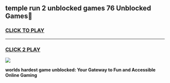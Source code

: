 
## temple run 2 unblocked games 76 Unblocked Games👋
<h3>
<a href="https://premium.freeplayer.one?title=temple_run_2_unblocked_games_76&ref=16F">CLICK TO PLAY</a></h3>
<hr>

<h3>
<a href="https://premium.freeplayer.one?title=temple_run_2_unblocked_games_76&ref=16F">CLICK 2 PLAY</a>
  
</h3>

<a href="https://premium.freeplayer.one?title=temple_run_2_unblocked_games_76&ref=16F/"><img src="https://clearcache.store/games.png"></a>


**worlds hardest game unblocked: Your Gateway to Fun and Accessible Online Gaming**
